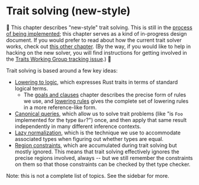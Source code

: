 # Trait solving (new-style)

🚧 This chapter describes "new-style" trait solving. This is still in the
[process of being implemented][wg]; this chapter serves as a kind of
in-progress design document. If you would prefer to read about how the
current trait solver works, check out
[this other chapter](./trait-resolution.html). (By the way, if you
would like to help in hacking on the new solver, you will find
instructions for getting involved in the
[Traits Working Group tracking issue][wg].) 🚧

[wg]: https://github.com/rust-lang/rust/issues/48416

Trait solving is based around a few key ideas:

- [Lowering to logic](./traits-lowering-to-logic.html), which expresses
  Rust traits in terms of standard logical terms.
  - The [goals and clauses](./traits-goals-and-clauses.html) chapter
    describes the precise form of rules we use, and
    [lowering rules](./traits-lowering-rules.html) gives the complete set of
    lowering rules in a more reference-like form.
- [Canonical queries](./traits-canonical-queries.html), which allow us
  to solve trait problems (like "is `Foo` implemented for the type
  `Bar`?") once, and then apply that same result independently in many
  different inference contexts.
- [Lazy normalization](./traits-associated-types.html), which is the
  technique we use to accommodate associated types when figuring out
  whether types are equal.
- [Region constraints](./traits-regions.html), which are accumulated
  during trait solving but mostly ignored. This means that trait
  solving effectively ignores the precise regions involved, always --
  but we still remember the constraints on them so that those
  constraints can be checked by thet type checker.
  
Note: this is not a complete list of topics. See the sidebar for more.
